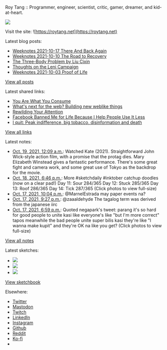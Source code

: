 Roy Tang :: Programmer, engineer, scientist, critic, gamer, dreamer, and kid-at-heart.

![](https://roytang.net/static/img/profile.jpg)

Visit the site: ![https://roytang.net](https://roytang.net)

Latest blog posts:

- [Weeknotes 2021-10-17 There And Back Again](https://roytang.net/2021/10/weeknotes-10-17/)
- [Weeknotes 2021-10-10 The Road to Recovery](https://roytang.net/2021/10/weeknotes-10-10/)
- [The Three-Body Problem by Liu Cixin](https://roytang.net/2021/10/three-body-problem/)
- [Thoughts on the Leni Campaign](https://roytang.net/2021/10/leni-campaign/)
- [Weeknotes 2021-10-03 Proof of Life](https://roytang.net/2021/10/weeknotes-2021-10-03/)

[View all posts](https://roytang.net/blog)

Latest shared links:

- [You Are What You Consume](https://roytang.net/2021/10/you-are-what-you-consume/)
- [What&#x27;s next for the web? Building new weblike things](https://roytang.net/2021/10/35a3ec04101035aadc01d9ec0b06a9f7/)
- [Rewilding Your Attention](https://roytang.net/2021/10/2cf0e36eb98f383bfadcf0dc11ad2baa/)
- [Facebook Banned Me for Life Because I Help People Use It Less](https://roytang.net/2021/10/30db1452d5381966acedbdd760510185/)
- [I quit: Peak indifference, big tobacco, disinformation and death](https://roytang.net/2021/09/9eef5c61f68f4444b31d3cde214a5ec5/)

[View all links](https://roytang.net/links)

Latest notes:

- [Oct. 19, 2021, 12:09 a.m.](https://roytang.net/2021/10/f3cb16d7f21123133bc0506e9ddfc641/): Watched Kate (2021). Straightforward John Wick-style action film, with a promise that the protag dies. Mary Elizabeth Winstead gives a fantastic performance. There&#x27;s some great fight and camera work, and some great use of Tokyo as the backdrop for the movie.
- [Oct. 18, 2021, 6:46 p.m.](https://roytang.net/2021/10/1450050524145803267/): More #sketchdaily #inktober catchup doodles (now on a clear pad!) Day 11: Sour 284/365 Day 12: Stuck 285/365 Day 13: Roof 286/365 Day 14: Tick 287/365 (Click photos to view full-size)
- [Oct. 17, 2021, 10:04 p.m.](https://roytang.net/2021/10/1449738141921730565/): @MarnelEstrada may paper events na?
- [Oct. 17, 2021, 9:27 p.m.](https://roytang.net/2021/10/1449728815559704579/): @zaaaldehyde The tagalog term was derived from the japanese iirc
- [Oct. 17, 2021, 6:59 p.m.](https://roytang.net/2021/10/1449691610346766342/): Quoted negapark&#x27;s tweet: parang it&#x27;s so hard for good people to unite kasi like everyone&#x27;s like &quot;but I&#x27;m more correct&quot; tapos meanwhile the bad people unite super bilis kasi they&#x27;re like &quot;I wanna make kupit&quot; and they&#x27;re OK na like you get? (Click photos to view full-size)

[View all notes](https://roytang.net/notes)

Latest sketches:


- ![](https://roytang.net/media/cache/71/97/7197fe7cadb78ec1623dcaf44f563db6.jpg)
- ![](https://roytang.net/media/cache/7d/42/7d4242f7a0b1d0f537eee076b21fbbaf.jpg)
- ![](https://roytang.net/media/cache/aa/ea/aaea51aaed5a5ac40647a8ea83118fd6.jpg)

[View sketchbook](https://roytang.net/albums/sketchbook)


Elsewhere:

- [Twitter](https://twitter.com/roytang)
- [Mastodon](https://mastodon.technology/@roytang)
- [Twitch](https://twitch.tv/twitchyroy)
- [LinkedIn](https://www.linkedin.com/in/roytang)
- [Instagram](https://instagram.com/roytang0400)
- [Github](https://github.com/roytang)
- [Reddit](https://reddit.com/u/hungryroy)
- [Ko-fi](https://ko-fi.com/roytang)
- [](mailto:hello@roytang.net)
